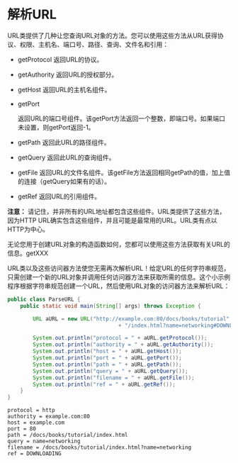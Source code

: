 # 解析URL

URL类提供了几种让您查询URL对象的方法。您可以使用这些方法从URL获得协议、权限、主机名、端口号、路径、查询、文件名和引用：

* getProtocol    返回URL的协议。
* getAuthority    返回URL的授权部分。
* getHost    返回URL的主机名组件。
* getPort 

    返回URL的端口号组件。该getPort方法返回一个整数，即端口号。如果端口未设置，则getPort返回-1。
* getPath    返回此URL的路径组件。
* getQuery 返回此URL的查询组件。
* getFile 返回URL的文件名组件。该getFile方法返回相同getPath的值，加上值的连接（getQuery如果有的话）。
* getRef 返回URL的引用组件。

**注意：** 
请记住，并非所有的URL地址都包含这些组件。URL类提供了这些方法，因为HTTP URL确实包含这些组件，并且可能是最常用的URL。URL类有点以HTTP为中心。

无论您用于创建URL对象的构造函数如何，您都可以使用这些方法获取有关URL的信息。getXXX

URL类以及这些访问器方法使您无需再次解析URL！给定URL的任何字符串规范，只需创建一个新的URL对象并调用任何访问器方法来获取所需的信息。这个小示例程序根据字符串规范创建一个URL，然后使用URL对象的访问器方法来解析URL：

```java
public class ParseURL {
    public static void main(String[] args) throws Exception {

        URL aURL = new URL("http://example.com:80/docs/books/tutorial"
                                   + "/index.html?name=networking#DOWNLOADING");

        System.out.println("protocol = " + aURL.getProtocol());
        System.out.println("authority = " + aURL.getAuthority());
        System.out.println("host = " + aURL.getHost());
        System.out.println("port = " + aURL.getPort());
        System.out.println("path = " + aURL.getPath());
        System.out.println("query = " + aURL.getQuery());
        System.out.println("filename = " + aURL.getFile());
        System.out.println("ref = " + aURL.getRef());
    }
}

```

```
protocol = http
authority = example.com:80
host = example.com
port = 80
path = /docs/books/tutorial/index.html
query = name=networking
filename = /docs/books/tutorial/index.html?name=networking
ref = DOWNLOADING
```
